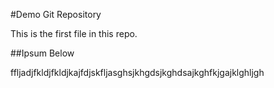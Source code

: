 #Demo Git Repository

This is the first file in this repo.

##Ipsum Below

ffljadjfkldjfkldjkajfdjskfljasghsjkhgdsjkghdsajkghfkjgajklghljgh
